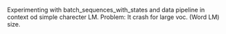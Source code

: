 Experimenting with batch_sequences_with_states and data pipeline in context od simple charecter LM.
Problem: It crash for large voc. (Word LM) size.